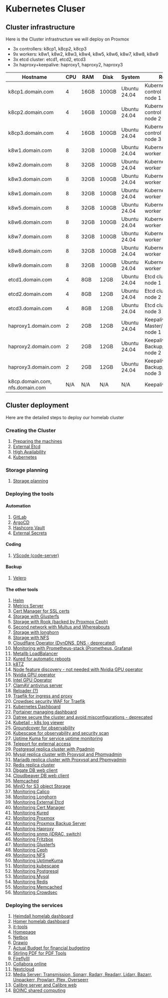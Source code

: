 # Kubernetes Cluser

## Cluster infrastructure

Here is the Cluster infrastructure we will deploy on Proxmox

- 3x controllers: k8cp1, k8cp2, k8cp3
- 9x workers: k8w1, k8w2, k8w3, k8w4, k8w5, k8w6, k8w7, k8w8, k8w9
- 3x etcd cluster: etcd1, etcd2, etcd3
- 3x haproxy+keepalive: haproxy1, haproxy2, haproxy3

| Hostname               | CPU | RAM  | Disk                     | System             | Role                              | IP         |
| ---------------------- | --- | ---- | ------------------------ | ------------------ | --------------------------------- | ---------- |
| k8cp1.domain.com       | 4   | 16GB | 100GB           | Ubuntu 24.04       | Kubernetes control manager node 1 | 10.0.50.51 |
| k8cp2.domain.com       | 4   | 16GB | 100GB           | Ubuntu 24.04       | Kubernetes control manager node 2 | 10.0.50.52 |
| k8cp3.domain.com       | 4   | 16GB | 100GB           | Ubuntu 24.04       | Kubernetes control manager node 3 | 10.0.50.53 |
| k8w1.domain.com        | 8   | 32GB | 100GB           | Ubuntu 24.04       | Kubernetes worker node 1          | 10.0.50.81 |
| k8w2.domain.com        | 8   | 32GB | 100GB           | Ubuntu 24.04       | Kubernetes worker node 2          | 10.0.50.82 |
| k8w3.domain.com        | 8   | 32GB | 100GB           | Ubuntu 24.04       | Kubernetes worker node 3          | 10.0.50.83 |
| k8w1.domain.com        | 8   | 32GB | 100GB           | Ubuntu 24.04       | Kubernetes worker node 4          | 10.0.50.84 |
| k8w5.domain.com        | 8   | 32GB | 100GB           | Ubuntu 24.04       | Kubernetes worker node 5          | 10.0.50.85 |
| k8w6.domain.com        | 8   | 32GB | 100GB           | Ubuntu 24.04       | Kubernetes worker node 6          | 10.0.50.86 |
| k8w7.domain.com        | 8   | 32GB | 100GB           | Ubuntu 24.04       | Kubernetes worker node 7          | 10.0.50.87 |
| k8w8.domain.com        | 8   | 32GB | 100GB           | Ubuntu 24.04       | Kubernetes worker node 8          | 10.0.50.88 |
| k8w9.domain.com        | 8   | 32GB | 100GB           | Ubuntu 24.04       | Kubernetes worker node 9          | 10.0.50.89 |
| etcd1.domain.com       | 4   | 8GB  | 12GB                     | Ubuntu 24.04       | Etcd cluster node 1               | 10.0.50.41 |
| etcd2.domain.com       | 4   | 8GB  | 12GB                     | Ubuntu 24.04       | Etcd cluster node 2               | 10.0.50.42 |
| etcd3.domain.com       | 4   | 8GB  | 12GB                     | Ubuntu 24.04       | Etcd cluster node 3               | 10.0.50.43 |
| haproxy1.domain.com    | 2   | 2GB  | 12GB                     | Ubuntu 24.04       | Keepalive Master/Haproxy node 1   | 10.0.50.61 |
| haproxy2.domain.com    | 2   | 2GB  | 12GB                     | Ubuntu 24.04       | Keepalive Backup/Haproxy node 2   | 10.0.50.62 |
| haproxy3.domain.com    | 2   | 2GB  | 12GB                     | Ubuntu 24.04       | Keepalive Backup/Haproxy node 3   | 10.0.50.63 |
| k8cp.domain.com, nfs.domain.com | N/A | N/A  | N/A                      | N/A                | Keepalive VIP IP                  | 10.0.50.64 |

## Cluster deployment

Here are the detailed steps to deploy our homelab cluster

### Creating the Cluster

1. [Preparing the machines](https://github.com/urbaman/HomeLab/tree/main/Kubernetes/Cluster/01-Prepare-Machines)
2. [External Etcd](https://github.com/urbaman/HomeLab/tree/main/Kubernetes/Cluster/02-External-Etcd)
3. [High Availability](https://github.com/urbaman/HomeLab/tree/main/Kubernetes/Cluster/03-High-Availability)
4. [Kubernetes](https://github.com/urbaman/HomeLab/tree/main/Kubernetes/Cluster/04-Kubernetes)

### Storage planning

1. [Storage planning](https://github.com/urbaman/HomeLab/tree/main/Kubernetes/Storage)

### Deploying the tools

#### Automation

1. [GitLab](https://github.com/urbaman/HomeLab/tree/main/Kubernetes/Autometion/Gitlab)
2. [ArgoCD](https://github.com/urbaman/HomeLab/tree/main/Kubernetes/Autometion/ArgoCD)
3. [Hashcorp Vault](https://github.com/urbaman/HomeLab/tree/main/Kubernetes/Autometion/HashicorpVault)
4. [External Secrets](https://github.com/urbaman/HomeLab/tree/main/Kubernetes/Autometion/ExternalSecrets)

#### Coding

1. [VScode (code-server)](https://github.com/urbaman/HomeLab/tree/main/Kubernetes/Coding/CodeServer)

#### Backup

1. [Velero](https://github.com/urbaman/HomeLab/tree/main/Kubernetes/K8sBackup/Velero)

#### The other tools

1. [Helm](https://github.com/urbaman/HomeLab/tree/main/Kubernetes/Helm)
2. [Metrics Server](https://github.com/urbaman/HomeLab/tree/main/Kubernetes/Metrics-Server)
3. [Cert Manager for SSL certs](https://github.com/urbaman/HomeLab/tree/main/Kubernetes/Cert-manager)
4. [Storage with Glusterfs](https://github.com/urbaman/HomeLab/tree/main/Kubernetes/Storage/Glusterfs)
5. [Storage with Rook (backed by Proxmox Ceph)](https://github.com/urbaman/HomeLab/tree/main/Kubernetes/Storage/Rook)
6. [Second network with Multus and Whereabouts](https://github.com/urbaman/HomeLab/tree/main/Kubernetes/Multus)
7. [Storage with longhorn](https://github.com/urbaman/HomeLab/tree/main/Kubernetes/Storage/Longhorn)
8. [Storage with NFS](https://github.com/urbaman/HomeLab/tree/main/Kubernetes/Storage/NFS)
9. [Cloudflare Operator (DynDNS, DNS - deprecated)](https://github.com/urbaman/HomeLab/tree/main/Kubernetes/Cloudflare-Operator)
10. [Monitoring with Prometheus-stack (Prometheus, Grafana)](https://github.com/urbaman/HomeLab/tree/main/Kubernetes/Prometheus-Stack)
11. [Metallb LoadBalancer](https://github.com/urbaman/HomeLab/tree/main/Kubernetes/Metallb)
12. [Kured for automatic reboots](https://github.com/urbaman/HomeLab/tree/main/Kubernetes/Kured)
13. [k8TZ](https://github.com/urbaman/HomeLab/tree/main/Kubernetes/k8tz)
14. [Node feature discovery - not needed with Nvidia GPU operator](https://github.com/urbaman/HomeLab/tree/main/Kubernetes/Node-Feature-Discovery)
15. [Nvidia GPU operator](https://github.com/urbaman/HomeLab/tree/main/Kubernetes/Nvidia-GPU)
16. [Intel GPU Operator](https://github.com/urbaman/HomeLab/tree/main/Kubernetes/Intel-GPU)
17. [ClamAV antivirus server](https://github.com/urbaman/HomeLab/tree/main/Kubernetes/ClamAV)
18. [Reloader (?)](https://github.com/urbaman/HomeLab/tree/main/Kubernetes/Reloader)
19. [Traefik for ingress and proxy](https://github.com/urbaman/HomeLab/tree/main/Kubernetes/Traefik)
20. [Crowdsec security WAF for Traefik](https://github.com/urbaman/HomeLab/tree/main/Kubernetes/Crowdsec)
21. [Kubernetes Dashboard](https://github.com/urbaman/HomeLab/tree/main/Kubernetes/Dashboard)
22. [Portainer managing dashboard](https://github.com/urbaman/HomeLab/tree/main/Kubernetes/Portainer)
23. [Datree secure the cluster and avoid misconfigurations - deprecated](https://github.com/urbaman/HomeLab/tree/main/Kubernetes/Datree)
24. [Kubetail - k8s log viewer](https://github.com/urbaman/HomeLab/tree/main/Kubernetes/Kubetail)
25. [Groundcover for observability](https://github.com/urbaman/HomeLab/tree/main/Kubernetes/Groundcover)
26. [Kubescape for observability and security scan](https://github.com/urbaman/HomeLab/tree/main/Kubernetes/Kubescape)
27. [Uptime Kuma for service uptime monitoring](https://github.com/urbaman/HomeLab/tree/main/Kubernetes/Uptimekuma)
28. [Teleport for external access](https://github.com/urbaman/HomeLab/tree/main/Kubernetes/Teleport)
29. [Postgresql replica cluster with Pgadmin](https://github.com/urbaman/HomeLab/tree/main/Kubernetes/Database/Postgresql)
30. [Mysql replica cluster with Proxysql and Phpmyadmin](https://github.com/urbaman/HomeLab/tree/main/Kubernetes/Database/Mysql)
31. [Mariadb replica cluster with Proxysql and Phpmyadmin](https://github.com/urbaman/HomeLab/tree/main/Kubernetes/Database/Mariadb)
32. [Redis replica cluster](https://github.com/urbaman/HomeLab/tree/main/Kubernetes/Database/Redis)
33. [Dbgate DB web client](https://github.com/urbaman/HomeLab/tree/main/Kubernetes/Database/Dbgate)
34. [Cloudbeaver DB web client](https://github.com/urbaman/HomeLab/tree/main/Kubernetes/Database/Cloudbeaver)
35. [Memcached](https://github.com/urbaman/HomeLab/tree/main/Kubernetes/Database/Memcached)
36. [MinIO for S3 object Storage](https://github.com/urbaman/HomeLab/tree/main/Kubernetes/Storage/MinIO)
37. [Monitoring Calico](https://github.com/urbaman/HomeLab/tree/main/Kubernetes/Prometheus-Stack/Calico)
38. [Monitoring Longhorn](https://github.com/urbaman/HomeLab/tree/main/Kubernetes/Prometheus-Stack/Storage/Longhorn)
39. [Monitoring External Etcd](https://github.com/urbaman/HomeLab/tree/main/Kubernetes/Prometheus-Stack/ExternalEtcd)
40. [Monitoring Cert Manager](https://github.com/urbaman/HomeLab/tree/main/Kubernetes/Prometheus-Stack/Cert-manager)
41. [Monitoring Kured](https://github.com/urbaman/HomeLab/tree/main/Kubernetes/Prometheus-Stack/Kured)
42. [Monitoring Proxmox](https://github.com/urbaman/HomeLab/tree/main/Kubernetes/Prometheus-Stack/Proxmox-Monitoring)
43. [Monitoring Proxmox Backup Server](https://github.com/urbaman/HomeLab/tree/main/Kubernetes/Prometheus-Stack/Proxmox-Backup-Monitoring)
44. [Monitoring Haproxy](https://github.com/urbaman/HomeLab/tree/main/Kubernetes/Prometheus-Stack/Haproxy-Monitoring)
45. [Monitoring snmp (iDRAC, switch)](https://github.com/urbaman/HomeLab/tree/main/Kubernetes/Prometheus-Stack/Prometheus-snmp)
46. [Monitoring Fritzbox](https://github.com/urbaman/HomeLab/tree/main/Kubernetes/Prometheus-Stack/Fritzbox-exporter)
47. [Monitoring Glusterfs](https://github.com/urbaman/HomeLab/tree/main/Kubernetes/Prometheus-Stack/Storage/Glusterfs)
48. [Monitoring Ceph](https://github.com/urbaman/HomeLab/tree/main/Kubernetes/Prometheus-Stack/Storage/Ceph)
49. [Monitoring NFS](https://github.com/urbaman/HomeLab/tree/main/Kubernetes/Prometheus-Stack/Storage/NFS-server)
50. [Monitoring UptimeKuma](https://github.com/urbaman/HomeLab/tree/main/Kubernetes/Prometheus-Stack/Uptime-kuma)
51. [Monitoring kubescape](https://github.com/urbaman/HomeLab/tree/main/Kubernetes/Prometheus-Stack/Kubescape)
52. [Monitoring Postgresql](https://github.com/urbaman/HomeLab/tree/main/Kubernetes/Prometheus-Stack/Database/Postgresql)
53. [Monitoring Mysql](https://github.com/urbaman/HomeLab/tree/main/Kubernetes/Prometheus-Stack/Database/Mysql)
54. [Monitoring Redis](https://github.com/urbaman/HomeLab/tree/main/Kubernetes/Prometheus-Stack/Database/Redis)
55. [Monitoring Memcached](https://github.com/urbaman/HomeLab/tree/main/Kubernetes/Prometheus-Stack/Database/Memcached)
56. [Monitoring Crowdsec](https://github.com/urbaman/HomeLab/tree/main/Kubernetes/Prometheus-Stack/Crowdsec)

### Deploying the services

1. [Heimdall homelab dashboard](https://github.com/urbaman/HomeLab/tree/main/Kubernetes/Heimdall-dashboard)
2. [Homer homelab dashboard](https://github.com/urbaman/HomeLab/tree/main/Kubernetes/Homer)
3. [it-tools](https://github.com/urbaman/HomeLab/tree/main/Kubernetes/It-tools)
4. [Homepage](https://github.com/urbaman/HomeLab/tree/main/Kubernetes/Homepage)
5. [Netbox](https://github.com/urbaman/HomeLab/tree/main/Kubernetes/Netbox)
6. [Drawio](https://github.com/urbaman/HomeLab/tree/main/Kubernetes/Drawio)
7. [Actual Budget for financial budgeting](https://github.com/urbaman/HomeLab/tree/main/Kubernetes/ActualBudget)
8. [Stirling PDF for PDF Tools](https://github.com/urbaman/HomeLab/tree/main/Kubernetes/Stirling-PDF)
9. [FireflyIII](https://github.com/urbaman/HomeLab/tree/main/Kubernetes/FireflyIII)
10. [Collabora online](https://github.com/urbaman/HomeLab/tree/main/Kubernetes/Collabora)
11. [Nextcloud](https://github.com/urbaman/HomeLab/tree/main/Kubernetes/Nextcloud)
12. [Media Server: Transmission, Sonarr, Radarr, Readarr, Lidarr, Bazarr, Unpackerr, Prowlarr, Plex, Overseerr](https://github.com/urbaman/HomeLab/tree/main/Kubernetes/Media-Server)
13. [Calibre server and Calibre web](https://github.com/urbaman/HomeLab/tree/main/Kubernetes/Media-Server)
14. [BOINC shared computing](https://github.com/urbaman/HomeLab/tree/main/Kubernetes/Computing/Boinc)
